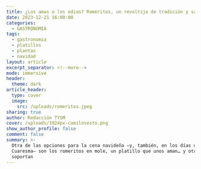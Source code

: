 ```yaml
---
title: ¿Los amas o los odias? Romeritos, un revoltijo de tradición y sabor
date: 2023-12-21 16:00:00
categories:
  - GASTRONOMIA
tags:
  - gastronomia
  - platillos
  - plantas
  - navidad
layout: article
excerpt_separator: <!--more-->
mode: immersive
header:
  theme: dark
article_header:
  type: cover
  image:
    src: /uploads/romeritos.jpeg
sharing: true
author: Redacción TYSM
cover: /uploads/1024px-camilosesto.png
show_author_profile: false
comment: false
summary: >-
  Otra de las opciones para la cena navideña —y, también, en los días de la
  Cuaresma— son los romeritos en mole, un platillo que unos aman… y otros no
  soportan
---
```


